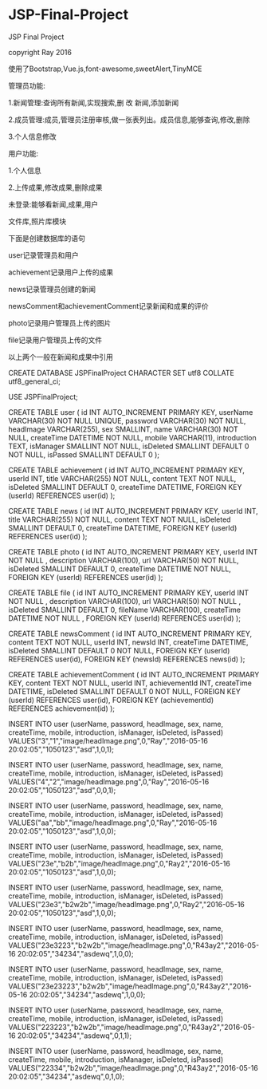 # JSP-Final-Project
JSP Final Project

copyright Ray 2016




使用了Bootstrap,Vue.js,font-awesome,sweetAlert,TinyMCE

管理员功能:

1.新闻管理:查询所有新闻,实现搜索,删 改 新闻,添加新闻

2.成员管理:成员,管理员注册审核,做一张表列出。成员信息,能够查询,修改,删除

3.个人信息修改

用户功能:

1.个人信息

2.上传成果,修改成果,删除成果

未登录:能够看新闻,成果,用户

文件库,照片库模块



下面是创建数据库的语句

user记录管理员和用户

achievement记录用户上传的成果

news记录管理员创建的新闻

newsComment和achievementComment记录新闻和成果的评价

photo记录用户管理员上传的图片

file记录用户管理员上传的文件

以上两个一般在新闻和成果中引用


CREATE DATABASE JSPFinalProject CHARACTER SET  utf8  COLLATE utf8_general_ci;

USE JSPFinalProject;

CREATE TABLE user
(
  id INT AUTO_INCREMENT PRIMARY KEY,
  userName VARCHAR(30) NOT NULL UNIQUE,
  password VARCHAR(30) NOT NULL,
  headImage VARCHAR(255),
  sex SMALLINT,
  name VARCHAR(30) NOT NULL,
  createTime DATETIME NOT NULL,
  mobile VARCHAR(11),
  introduction TEXT,
  isManager SMALLINT NOT NULL,
  isDeleted SMALLINT DEFAULT 0 NOT NULL,
  isPassed SMALLINT DEFAULT 0
);

CREATE TABLE achievement
(
  id INT AUTO_INCREMENT PRIMARY KEY,
  userId INT,
  title VARCHAR(255) NOT NULL,
  content TEXT NOT NULL,
  isDeleted SMALLINT DEFAULT 0,
  createTime DATETIME,
  FOREIGN KEY (userId) REFERENCES user(id)
);

CREATE TABLE news
(
  id INT AUTO_INCREMENT PRIMARY KEY,
  userId INT,
  title VARCHAR(255) NOT NULL,
  content TEXT NOT NULL,
  isDeleted SMALLINT DEFAULT 0,
  createTime DATETIME,
  FOREIGN KEY (userId) REFERENCES user(id)
);

CREATE TABLE photo
(
  id INT AUTO_INCREMENT PRIMARY KEY,
  userId INT NOT NULL ,
  description VARCHAR(100),
  url VARCHAR(50) NOT NULL,
  isDeleted SMALLINT DEFAULT 0,
  createTime DATETIME NOT NULL,
  FOREIGN KEY (userId) REFERENCES user(id)
);

CREATE TABLE file
(
  id INT AUTO_INCREMENT PRIMARY KEY,
  userId INT NOT NULL ,
  description VARCHAR(100),
  url VARCHAR(50) NOT NULL ,
  isDeleted SMALLINT DEFAULT 0,
  fileName VARCHAR(100),
  createTime DATETIME NOT NULL ,
  FOREIGN KEY (userId) REFERENCES user(id)
);

CREATE TABLE newsComment
(
  id INT AUTO_INCREMENT PRIMARY KEY,
  content TEXT NOT NULL,
  userId INT,
  newsId INT,
  createTime DATETIME,
  isDeleted SMALLINT DEFAULT 0 NOT NULL,
  FOREIGN KEY (userId) REFERENCES user(id),
  FOREIGN KEY (newsId) REFERENCES news(id)
);

CREATE TABLE achievementComment
(
  id INT AUTO_INCREMENT PRIMARY KEY,
  content TEXT NOT NULL,
  userId INT,
  achievementId INT,
  createTime DATETIME,
  isDeleted SMALLINT DEFAULT 0 NOT NULL,
  FOREIGN KEY (userId) REFERENCES user(id),
  FOREIGN KEY (achievementId) REFERENCES achievement(id)
);

INSERT INTO user (userName, password, headImage, sex, name, createTime, mobile, introduction, isManager, isDeleted, isPassed)
VALUES("3","1","image/headImage.png",0,"Ray","2016-05-16 20:02:05","1050123","asd",1,0,1);

INSERT INTO user (userName, password, headImage, sex, name, createTime, mobile, introduction, isManager, isDeleted, isPassed)
VALUES("4","2","image/headImage.png",0,"Ray","2016-05-16 20:02:05","1050123","asd",0,0,1);

INSERT INTO user (userName, password, headImage, sex, name, createTime, mobile, introduction, isManager, isDeleted, isPassed)
VALUES("aa","bb","image/headImage.png",0,"Ray","2016-05-16 20:02:05","1050123","asd",1,0,0);

INSERT INTO user (userName, password, headImage, sex, name, createTime, mobile, introduction, isManager, isDeleted, isPassed)
VALUES("23e","b2b","image/headImage.png",0,"Ray2","2016-05-16 20:02:05","1050123","asd",1,0,0);

INSERT INTO user (userName, password, headImage, sex, name, createTime, mobile, introduction, isManager, isDeleted, isPassed)
VALUES("23e3","b2w2b","image/headImage.png",0,"Ray2","2016-05-16 20:02:05","1050123","asd",1,0,0);

INSERT INTO user (userName, password, headImage, sex, name, createTime, mobile, introduction, isManager, isDeleted, isPassed)
VALUES("23e3223","b2w2b","image/headImage.png",0,"R43ay2","2016-05-16 20:02:05","34234","asdewq",1,0,0);

INSERT INTO user (userName, password, headImage, sex, name, createTime, mobile, introduction, isManager, isDeleted, isPassed)
VALUES("23e23223","b2w2b","image/headImage.png",0,"R43ay2","2016-05-16 20:02:05","34234","asdewq",1,0,0);

INSERT INTO user (userName, password, headImage, sex, name, createTime, mobile, introduction, isManager, isDeleted, isPassed)
VALUES("223223","b2w2b","image/headImage.png",0,"R43ay2","2016-05-16 20:02:05","34234","asdewq",0,1,1);

INSERT INTO user (userName, password, headImage, sex, name, createTime, mobile, introduction, isManager, isDeleted, isPassed)
VALUES("22334","b2w2b","image/headImage.png",0,"R43ay2","2016-05-16 20:02:05","34234","asdewq",0,1,0);
